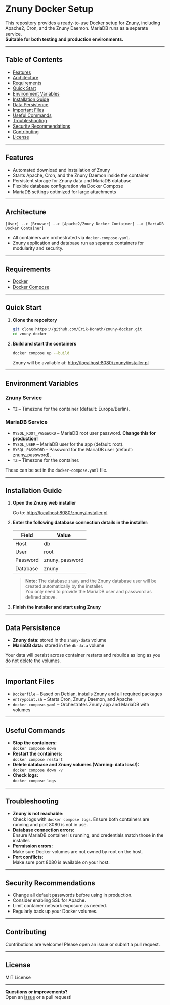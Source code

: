 # Znuny Docker Setup

This repository provides a ready-to-use Docker setup for [Znuny](https://www.znuny.org/), including Apache2, Cron, and the Znuny Daemon. MariaDB runs as a separate service.  
**Suitable for both testing and production environments.**

---

## Table of Contents

- [Features](#features)
- [Architecture](#architecture)
- [Requirements](#requirements)
- [Quick Start](#quick-start)
- [Environment Variables](#environment-variables)
- [Installation Guide](#installation-guide)
- [Data Persistence](#data-persistence)
- [Important Files](#important-files)
- [Useful Commands](#useful-commands)
- [Troubleshooting](#troubleshooting)
- [Security Recommendations](#security-recommendations)
- [Contributing](#contributing)
- [License](#license)

---

## Features

- Automated download and installation of Znuny
- Starts Apache, Cron, and the Znuny Daemon inside the container
- Persistent storage for Znuny data and MariaDB database
- Flexible database configuration via Docker Compose
- MariaDB settings optimized for large attachments

---

## Architecture

```
[User] --> [Browser] --> [Apache2/Znuny Docker Container] --> [MariaDB Docker Container]
```

- All containers are orchestrated via `docker-compose.yaml`.
- Znuny application and database run as separate containers for modularity and security.

---

## Requirements

- [Docker](https://docs.docker.com/get-docker/)
- [Docker Compose](https://docs.docker.com/compose/install/)

---

## Quick Start

1. **Clone the repository**

   ```sh
   git clone https://github.com/Erik-Donath/znuny-docker.git
   cd znuny-docker
   ```

2. **Build and start the containers**

   ```sh
   docker compose up --build
   ```

   Znuny will be available at: [http://localhost:8080/znuny/installer.pl](http://localhost:8080/znuny/installer.pl)

---

## Environment Variables

### Znuny Service

- `TZ` – Timezone for the container (default: Europe/Berlin).

### MariaDB Service

- `MYSQL_ROOT_PASSWORD` – MariaDB root user password. **Change this for production!**
- `MYSQL_USER` – MariaDB user for the app (default: root).
- `MYSQL_PASSWORD` – Password for the MariaDB user (default: znuny_password).
- `TZ` – Timezone for the container.

These can be set in the `docker-compose.yaml` file.

---

## Installation Guide

1. **Open the Znuny web installer**

   Go to: [http://localhost:8080/znuny/installer.pl](http://localhost:8080/znuny/installer.pl)

2. **Enter the following database connection details in the installer:**

   | Field     | Value           |
   |-----------|-----------------|
   | Host      | db              |
   | User      | root            |
   | Password  | znuny_password  |
   | Database  | znuny           |

   > **Note:** The database `znuny` and the Znuny database user will be created automatically by the installer.  
   > You only need to provide the MariaDB user and password as defined above.

3. **Finish the installer and start using Znuny**

---

## Data Persistence

- **Znuny data:** stored in the `znuny-data` volume
- **MariaDB data:** stored in the `db-data` volume

Your data will persist across container restarts and rebuilds as long as you do not delete the volumes.

---

## Important Files

- `Dockerfile` – Based on Debian, installs Znuny and all required packages
- `entrypoint.sh` – Starts Cron, Znuny Daemon, and Apache
- `docker-compose.yaml` – Orchestrates Znuny app and MariaDB with volumes

---

## Useful Commands

- **Stop the containers:**  
  `docker compose down`
- **Restart the containers:**  
  `docker compose restart`
- **Delete database and Znuny volumes (Warning: data loss!):**  
  `docker compose down -v`
- **Check logs:**  
  `docker compose logs`

---

## Troubleshooting

- **Znuny is not reachable:**  
  Check logs with `docker compose logs`. Ensure both containers are running and port 8080 is not in use.
- **Database connection errors:**  
  Ensure MariaDB container is running, and credentials match those in the installer.
- **Permission errors:**  
  Make sure Docker volumes are not owned by root on the host.
- **Port conflicts:**  
  Make sure port 8080 is available on your host.

---

## Security Recommendations

- Change all default passwords before using in production.
- Consider enabling SSL for Apache.
- Limit container network exposure as needed.
- Regularly back up your Docker volumes.

---

## Contributing

Contributions are welcome! Please open an issue or submit a pull request.

---

## License

MIT License

---

**Questions or improvements?**  
Open an [issue](https://github.com/Erik-Donath/znuny-docker/issues) or a pull request!

